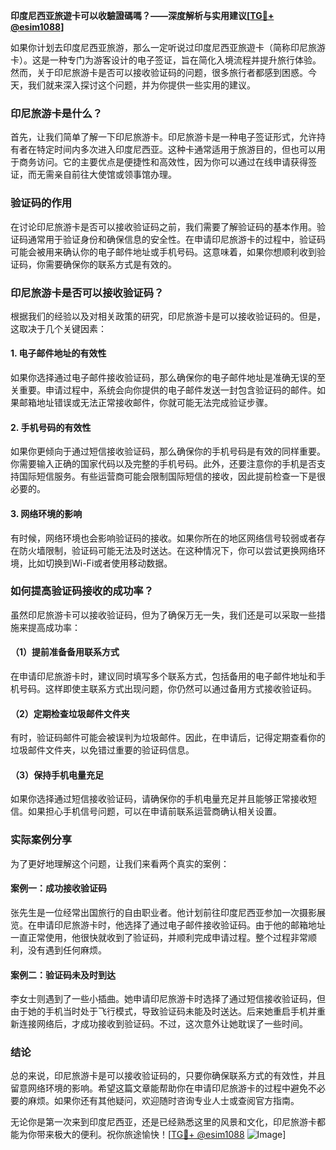 **印度尼西亚旅遊卡可以收驗證碼嗎？——深度解析与实用建议[[TG💪+ @esim1088](https://t.me/s/esim1088)]**

如果你计划去印度尼西亚旅游，那么一定听说过印度尼西亚旅遊卡（简称印尼旅游卡）。这是一种专门为游客设计的电子签证，旨在简化入境流程并提升旅行体验。然而，关于印尼旅游卡是否可以接收验证码的问题，很多旅行者都感到困惑。今天，我们就来深入探讨这个问题，并为你提供一些实用的建议。

### 印尼旅游卡是什么？

首先，让我们简单了解一下印尼旅游卡。印尼旅游卡是一种电子签证形式，允许持有者在特定时间内多次进入印度尼西亚。这种卡通常适用于旅游目的，但也可以用于商务访问。它的主要优点是便捷性和高效性，因为你可以通过在线申请获得签证，而无需亲自前往大使馆或领事馆办理。

### 验证码的作用

在讨论印尼旅游卡是否可以接收验证码之前，我们需要了解验证码的基本作用。验证码通常用于验证身份和确保信息的安全性。在申请印尼旅游卡的过程中，验证码可能会被用来确认你的电子邮件地址或手机号码。这意味着，如果你想顺利收到验证码，你需要确保你的联系方式是有效的。

### 印尼旅游卡是否可以接收验证码？

根据我们的经验以及对相关政策的研究，印尼旅游卡是可以接收验证码的。但是，这取决于几个关键因素：

#### 1. 电子邮件地址的有效性

如果你选择通过电子邮件接收验证码，那么确保你的电子邮件地址是准确无误的至关重要。申请过程中，系统会向你提供的电子邮件发送一封包含验证码的邮件。如果邮箱地址错误或无法正常接收邮件，你就可能无法完成验证步骤。

#### 2. 手机号码的有效性

如果你更倾向于通过短信接收验证码，那么确保你的手机号码是有效的同样重要。你需要输入正确的国家代码以及完整的手机号码。此外，还要注意你的手机是否支持国际短信服务。有些运营商可能会限制国际短信的接收，因此提前检查一下是很必要的。

#### 3. 网络环境的影响

有时候，网络环境也会影响验证码的接收。如果你所在的地区网络信号较弱或者存在防火墙限制，验证码可能无法及时送达。在这种情况下，你可以尝试更换网络环境，比如切换到Wi-Fi或者使用移动数据。

### 如何提高验证码接收的成功率？

虽然印尼旅游卡可以接收验证码，但为了确保万无一失，我们还是可以采取一些措施来提高成功率：

#### （1）提前准备备用联系方式

在申请印尼旅游卡时，建议同时填写多个联系方式，包括备用的电子邮件地址和手机号码。这样即使主联系方式出现问题，你仍然可以通过备用方式接收验证码。

#### （2）定期检查垃圾邮件文件夹

有时，验证码邮件可能会被误判为垃圾邮件。因此，在申请后，记得定期查看你的垃圾邮件文件夹，以免错过重要的验证码信息。

#### （3）保持手机电量充足

如果你选择通过短信接收验证码，请确保你的手机电量充足并且能够正常接收短信。如果担心手机信号问题，可以在申请前联系运营商确认相关设置。

### 实际案例分享

为了更好地理解这个问题，让我们来看两个真实的案例：

#### 案例一：成功接收验证码

张先生是一位经常出国旅行的自由职业者。他计划前往印度尼西亚参加一次摄影展览。在申请印尼旅游卡时，他选择了通过电子邮件接收验证码。由于他的邮箱地址一直正常使用，他很快就收到了验证码，并顺利完成申请过程。整个过程非常顺利，没有遇到任何麻烦。

#### 案例二：验证码未及时到达

李女士则遇到了一些小插曲。她申请印尼旅游卡时选择了通过短信接收验证码，但由于她的手机当时处于飞行模式，导致验证码未能及时送达。后来她重启手机并重新连接网络后，才成功接收到验证码。不过，这次意外让她耽误了一些时间。

### 结论

总的来说，印尼旅游卡是可以接收验证码的，只要你确保联系方式的有效性，并且留意网络环境的影响。希望这篇文章能帮助你在申请印尼旅游卡的过程中避免不必要的麻烦。如果你还有其他疑问，欢迎随时咨询专业人士或查阅官方指南。

无论你是第一次来到印度尼西亚，还是已经熟悉这里的风景和文化，印尼旅游卡都能为你带来极大的便利。祝你旅途愉快！[[TG💪+ @esim1088](https://t.me/s/esim1088) ![Image](https://i.postimg.cc/4NQfJmqS/Snipaste-2025-05-13-00-14-12.png)]